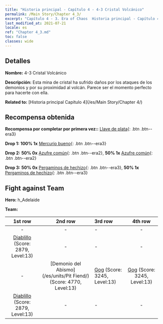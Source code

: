 ```yaml
---
title: "Historia principal - Capítulo 4 - 4-3 Cristal Volcánico"
permalink: /Main Story/Chapter 4_3/
excerpt: "Capítulo 4 - 3. Era of Chaos  Historia principal - Capítulo 4_3. 4-3 Cristal Volcánico"
last_modified_at: 2021-07-21
locale: es
ref: "Chapter 4_3.md"
toc: false
classes: wide
---
```


## Detalles

 **Nombre:** 4-3 Cristal Volcánico

 **Descripción:** Esta mina de cristal ha sufrido daños por los ataques de los demonios y por su proximidad al volcán. Parece ser el momento perfecto para hacerte con ella.

 **Related to:** [Historia principal Capítulo 4](/es/Main Story/Chapter 4/)

## Recompensa obtenida

 **Recompensa por completar por primera vez::** [Llave de plata](/ItemsES/con_693/){: .btn .btn--era3}

 **Drop 1:** **100% 1x** [Mercurio bueno](/ItemsES/mat_14/){: .btn .btn--era3}

 **Drop 2:** **50% 0x** [Azufre común](/ItemsES/mat_9/){: .btn .btn--era2}, **50% 1x** [Azufre común](/ItemsES/mat_9/){: .btn .btn--era2}

 **Drop 3:** **50% 0x** [Pergaminos de hechizo](/ItemsES/con_694/){: .btn .btn--era3}, **50% 1x** [Pergaminos de hechizo](/ItemsES/con_694/){: .btn .btn--era3}


## Fight against Team
 **Hero:** h_Adelaide

 **Team:**


  | 1st row | 2nd row | 3rd row | 4th row |
  |:----:|:----:|:----|:----:|
  | - | - | - | - |
  | [Diablillo](/es/units/Imp/) (Score: 2879, Level:13)  | - | - | - |
  | - | [Demonio del Abismo](/es/units/Pit Fiend/) (Score: 4770, Level:13)  | [Gog](/es/units/Gog/) (Score: 3245, Level:13)  | [Gog](/es/units/Gog/) (Score: 3245, Level:13)  |
  | [Diablillo](/es/units/Imp/) (Score: 2879, Level:13)  | - | - | - |


